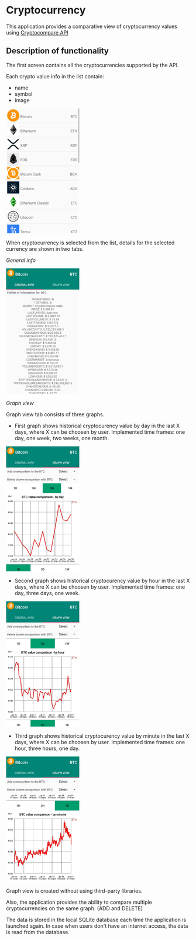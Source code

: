 # Cryptocurrency

This application provides a comparative view of cryptocurrency values using [Cryptocompare API](https://min-api.cryptocompare.com/)

## **Description of functionality**

The first screen contains all the cryptocurrencies supported by the API.

Each crypto value info in the list contain:
* name
* symbol
* image
<img src="https://github.com/miloscabrilo/Cryptocurrency/blob/master/first_screen.jpg" width="200">

When cryptocurrency is selected from the list, details for the selected currency are shown in two tabs.

*General info*

<img src="https://github.com/miloscabrilo/Cryptocurrency/blob/master/general_info.jpg" width="200">

*Graph view*

Graph view tab consists of three graphs. 
* First graph shows historical cryptocurency value by day in the last X days, where X can be choosen by user.
Implemented time frames: one day, one week, two weeks, one month. 
<img src="https://github.com/miloscabrilo/Cryptocurrency/blob/master/graph_view1.jpg" width="200">

* Second graph shows historical cryptocurency value by hour in the last X days, where X can be choosen by user.
Implemented time frames: one day, three days, one week. 
<img src="https://github.com/miloscabrilo/Cryptocurrency/blob/master/graph_view2.jpg" width="200">

* Third graph shows historical cryptocurency value by minute in the last X days, where X can be choosen by user.
Implemented time frames: one hour, three hours, one day. 
<img src="https://github.com/miloscabrilo/Cryptocurrency/blob/master/graph_view3.jpg" width="200">


Graph view is created without using third-party libraries.

Also, the application provides the ability to compare multiple cryptocurrencies on the same graph. (ADD and DELETE)

The data is stored in the local SQLite database each time the application is launched again.
In case when users don't have an internet access, tha data is read from the database.
